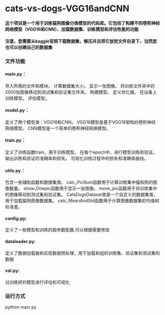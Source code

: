 # cats-vs-dogs-VGG16andCNN

#### 这个项目是一个用于训练猫狗图像分类模型的代码库。它包括了构建不同卷积神经网络模型（VGG16和CNN）、加载数据集、训练模型和评估性能的功能

#### 注意，您需要从kaggle官网下载数据集，解压并且将它放到文件目录下，当然您也可以创建自己的数据集

### 文件功能
#### main.py：

导入所需的文件和模块。
计算数据集大小。
显示一张图像。
将训练文件夹中的2500张图像移动到测试集和验证集文件夹。
构建模型。
定义优化器。
在设备上训练模型。
评估模型。
#### model.py：

定义了两个模型类：VGG16和CNN。
VGG16模型是基于VGG16架构的卷积神经网络模型。
CNN模型是一个简单的卷积神经网络模型。
#### train.py：

定义了训练函数train，用于训练模型。
在每个epoch中，进行模型训练和验证。
输出训练和验证的准确率和损失。
可视化训练过程中的损失和准确率曲线。
#### utils.py：

包含一些辅助函数和数据集类。
calc_PicNum函数用于计算训练集中猫和狗的图像数量。
show_Onepic函数用于显示一张图像。
move_pic函数用于将训练集中的图像移动到测试集和验证集。
CatsDogsDataset类是一个自定义的数据集类，用于加载猫狗图像数据集。
calc_MeanAndStd函数用于计算图像数据集的均值和标准差。
#### config.py:

定义了一些模型和训练的超参数配置,可以根据需要修改
#### dataloader.py:
定义了数据加载器和实现数据预处理，用于加载和组织训练集、验证集和测试集的数据
#### val.py:
对训练好的模型进行评估和可视化
### 运行方式
python main.py

